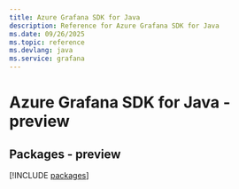 ```yaml
---
title: Azure Grafana SDK for Java
description: Reference for Azure Grafana SDK for Java
ms.date: 09/26/2025
ms.topic: reference
ms.devlang: java
ms.service: grafana
---
```

# Azure Grafana SDK for Java - preview
## Packages - preview
[!INCLUDE [packages](grafana-index.md)]